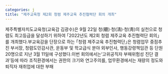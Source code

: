 ```yaml
---
categories: j
title: "제주교육청 제2회 청렴 제주교육 추진협력단 회의 개최"
---
```

제주특별자치도교육청(교육감 김광수)은 9월 22일 청(聽)·청(淸)·청(靑)의 실천으로 청렴도 최고등급을 달성하기 위하여 ｢2022년도 제2회 청렴 제주교육 추진협력단 회의｣를 개최했다.부교육감을 단장으로 하는 ｢청렴 제주교육 추진협력단｣은 청렴업무 중점추진 부서장, 청렴도민감사관, 운동부 및 학교급식 분야 외부인사, 행동강령책임관 등 단원 20명으로 지난 3월 11일에 구성했다.이번 회의에서는‘고위공직자 부패위험성 진단 결과’등에 따라 조직환경에서는 권한의 크기와 연고주의를, 업무환경에서는 재량의 정도와 퇴직자 재취업에 대한 부패